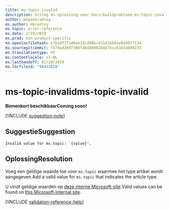 ```yaml
---
title: ms-topic-invalid
description: Uitleg en oplossing voor Docs-buildprobleem ms-topic-invalid
author: meganbradley
ms.author: mbradley
ms.topic: error-reference
ms.date: 2/19/2019
ms.prod: non-product-specific
ms.openlocfilehash: e7b10f3f146ee33cd00bcd31d16b01e8d99f7134
ms.sourcegitcommit: f374ad2607360f46d88982b4b7ecc63d3ab08235
ms.translationtype: HT
ms.contentlocale: nl-NL
ms.lasthandoff: 02/20/2019
ms.locfileid: "56431628"
---
```

# <a name="ms-topic-invalid"></a><span data-ttu-id="8c73b-103">ms-topic-invalid</span><span class="sxs-lookup"><span data-stu-id="8c73b-103">ms-topic-invalid</span></span>

<span data-ttu-id="8c73b-104">**Binnenkort beschikbaar**</span><span class="sxs-lookup"><span data-stu-id="8c73b-104">**Coming soon!**</span></span>

[!INCLUDE [suggestion-note](includes/suggestion-note.md)]

## <a name="suggestion"></a><span data-ttu-id="8c73b-105">Suggestie</span><span class="sxs-lookup"><span data-stu-id="8c73b-105">Suggestion</span></span>

`Invalid value for ms.topic: '{value}'.`

## <a name="resolution"></a><span data-ttu-id="8c73b-106">Oplossing</span><span class="sxs-lookup"><span data-stu-id="8c73b-106">Resolution</span></span>

<span data-ttu-id="8c73b-107">Voeg een geldige waarde toe voor `ms.topic` waarmee het type artikel wordt aangegeven.</span><span class="sxs-lookup"><span data-stu-id="8c73b-107">Add a valid value for `ms.topic` that indicates the article type.</span></span>

<span data-ttu-id="8c73b-108">U vindt geldige waarden op [deze interne Microsoft-site](https://docsmetadatatool.azurewebsites.net/whitelists).</span><span class="sxs-lookup"><span data-stu-id="8c73b-108">Valid values can be found on [this Microsoft-internal site](https://docsmetadatatool.azurewebsites.net/whitelists).</span></span>

<!--make sure to add this file to your includes folder and verify the path-->
[!INCLUDE [validation-reference-help](includes/validation-reference-help.md)]
